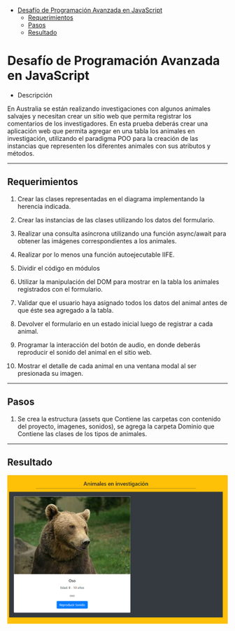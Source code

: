 - [Desafío de Programación Avanzada en JavaScript](#desafío-de-programación-avanzada-en-javascript)
  - [Requerimientos](#requerimientos)
  - [Pasos](#pasos)
  - [Resultado](#resultado)

 # Desafío de Programación Avanzada en JavaScript

- Descripción

En Australia se están realizando investigaciones con algunos animales salvajes y necesitan
crear un sitio web que permita registrar los comentarios de los investigadores. En esta prueba
deberás crear una aplicación web que permita agregar en una tabla los animales en
investigación, utilizando el paradigma POO para la creación de las instancias que representen
los diferentes animales con sus atributos y métodos.


  ---

## Requerimientos

1. Crear las clases representadas en el diagrama implementando la herencia indicada.

2. Crear las instancias de las clases utilizando los datos del formulario.

3. Realizar una consulta asíncrona utilizando una función async/await para obtener las
imágenes correspondientes a los animales.

4. Realizar por lo menos una función autoejecutable IIFE.
   
5. Dividir el código en módulos
   
6. Utilizar la manipulación del DOM para mostrar en la tabla los animales registrados con
el formulario.

7. Validar que el usuario haya asignado todos los datos del animal antes de que éste sea
agregado a la tabla.

8. Devolver el formulario en un estado inicial luego de registrar a cada animal.
  
9. Programar la interacción del botón de audio, en donde deberás reproducir el sonido
del animal en el sitio web.

10.  Mostrar el detalle de cada animal en una ventana modal al ser presionada su imagen. 




   ---



## Pasos

1. Se crea la estructura (assets que  Contiene las carpetas con contenido del proyecto, imagenes, sonidos), se agrega la carpeta Dominio que Contiene las clases de los tipos de animales.





---

## Resultado

![Imagen](./assets/imgs/resultado.png)